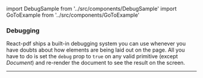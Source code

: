 import DebugSample from '../src/components/DebugSample'
import GoToExample from '../src/components/GoToExample'

### Debugging

React-pdf ships a built-in debugging system you can use whenever you have doubts about how elements are being laid out on the page. All you have to do is set the `debug` prop to `true` on any valid primitive (except _Document_) and re-render the document to see the result on the screen.

<DebugSample />

<GoToExample />

---
